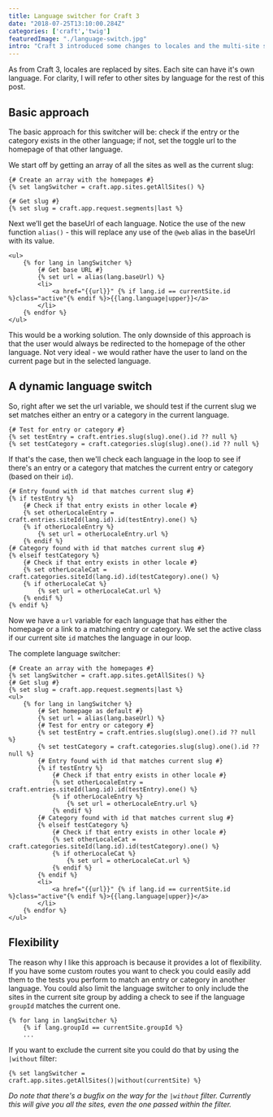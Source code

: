 ```yaml
---
title: Language switcher for Craft 3
date: "2018-07-25T13:10:00.284Z"
categories: ['craft','twig']
featuredImage: "./language-switch.jpg"
intro: "Craft 3 introduced some changes to locales and the multi-site setup. On top of that there are also a number of templating changes, so your old language switcher probably won't work anymore. So today we're building a brand new language switcher for Craft 3."
---
```


As from Craft 3, locales are replaced by sites. Each site can have it's own language. For clarity, I will refer to other sites by language for the rest of this post.

## Basic approach

The basic approach for this switcher will be: check if the entry or the category exists in the other language; if not, set the toggle url to the homepage of that other language.

We start off by getting an array of all the sites as well as the current slug:
```twig
{# Create an array with the homepages #}
{% set langSwitcher = craft.app.sites.getAllSites() %}

{# Get slug #}
{% set slug = craft.app.request.segments|last %}
```

Next we’ll get the baseUrl of each language. Notice the use of the new function `alias()` - this will replace any use of the `@web` alias in the baseUrl with its value.

```twig
<ul>
	{% for lang in langSwitcher %}
		{# Get base URL #}
		{% set url = alias(lang.baseUrl) %}
		<li>
			<a href="{{url}}" {% if lang.id == currentSite.id %}class="active"{% endif %}>{{lang.language|upper}}</a>
		</li>
	{% endfor %}
</ul>
```

This would be a working solution. The only downside of this approach is that the user would always be redirected to the homepage of the other language. Not very ideal - we would rather have the user to land on the current page but in the selected language.

## A dynamic language switch

So, right after we set the url variable, we should test if the current slug we set matches either an entry or a category in the current language.

```twig
{# Test for entry or category #}
{% set testEntry = craft.entries.slug(slug).one().id ?? null %}
{% set testCategory = craft.categories.slug(slug).one().id ?? null %}
```

If that's the case, then we'll check each language in the loop to see if there's an entry or a category that matches the current entry or category (based on their `id`).

```twig
{# Entry found with id that matches current slug #}
{% if testEntry %}
	{# Check if that entry exists in other locale #}
	{% set otherLocaleEntry = craft.entries.siteId(lang.id).id(testEntry).one() %}
	{% if otherLocaleEntry %}
		{% set url = otherLocaleEntry.url %}
	{% endif %}
{# Category found with id that matches current slug #}
{% elseif testCategory %}
	{# Check if that entry exists in other locale #}
	{% set otherLocaleCat = craft.categories.siteId(lang.id).id(testCategory).one() %}
	{% if otherLocaleCat %}
		{% set url = otherLocaleCat.url %}
	{% endif %}
{% endif %}
```

Now we have a `url` variable for each language that has either the homepage or a link to a matching entry or category. We set the active class if our current site `id` matches the language in our loop.

The complete language switcher:

```twig
{# Create an array with the homepages #}
{% set langSwitcher = craft.app.sites.getAllSites() %}
{# Get slug #}
{% set slug = craft.app.request.segments|last %}
<ul>
	{% for lang in langSwitcher %}
		{# Set homepage as default #}
		{% set url = alias(lang.baseUrl) %}
		{# Test for entry or category #}
		{% set testEntry = craft.entries.slug(slug).one().id ?? null %}
		{% set testCategory = craft.categories.slug(slug).one().id ?? null %}
		{# Entry found with id that matches current slug #}
		{% if testEntry %}
			{# Check if that entry exists in other locale #}
			{% set otherLocaleEntry = craft.entries.siteId(lang.id).id(testEntry).one() %}
			{% if otherLocaleEntry %}
				{% set url = otherLocaleEntry.url %}
			{% endif %}
		{# Category found with id that matches current slug #}
		{% elseif testCategory %}
			{# Check if that entry exists in other locale #}
			{% set otherLocaleCat = craft.categories.siteId(lang.id).id(testCategory).one() %}
			{% if otherLocaleCat %}
				{% set url = otherLocaleCat.url %}
			{% endif %}
		{% endif %}
		<li>
			<a href="{{url}}" {% if lang.id == currentSite.id %}class="active"{% endif %}>{{lang.language|upper}}</a>
		</li>
	{% endfor %}
</ul>
```

## Flexibility

The reason why I like this approach is because it provides a lot of flexibility. If you have some custom routes you want to check you could easily add them to the tests you perform to match an entry or category in another language. You could also limit the language switcher to only include the sites in the current site group by adding a check to see if the language `groupId` matches the current one.

```twig
{% for lang in langSwitcher %}
	{% if lang.groupId == currentSite.groupId %}
	...
```

If you want to exclude the current site you could do that by using the `|without` filter:
```twig
{% set langSwitcher = craft.app.sites.getAllSites()|without(currentSite) %}
```



*Do note that there's a bugfix on the way for the `|without` filter. Currently this will give you all the sites, even the one passed within the filter.*
